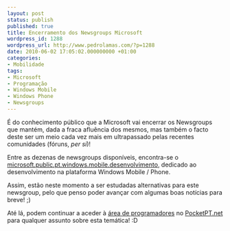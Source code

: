 ```yaml
---
layout: post
status: publish
published: true
title: Encerramento dos Newsgroups Microsoft
wordpress_id: 1288
wordpress_url: http://www.pedrolamas.com/?p=1288
date: 2010-06-02 17:05:02.000000000 +01:00
categories:
- Mobilidade
tags:
- Microsoft
- Programação
- Windows Mobile
- Windows Phone
- Newsgroups
---
```

É do conhecimento público que a Microsoft vai encerrar os Newsgroups que mantém, dada a fraca afluência dos mesmos, mas também o facto deste ser um meio cada vez mais em ultrapassado pelas recentes comunidades (fóruns, *per si*)!

Entre as dezenas de newsgroups disponíveis, encontra-se o [microsoft.public.pt.windows.mobile.desenvolvimento](http://www.microsoft.com/communities/newsgroups/list/en-us/default.aspx?dg=microsoft.public.pt.windows.mobile.desenvolvimento&cat=pt_PT_C652CE62-E41F-51F0-8C7C-D3A7A111C31E&lang=pt&cr=PT), dedicado ao desenvolvimento na plataforma Windows Mobile / Phone.

Assim, estão neste momento a ser estudadas alternativas para este newsgroup, pelo que penso poder avançar com algumas boas notícias para breve! ;)

Até lá, podem continuar a aceder à [área de programadores](http://www.pocketpt.net/forum/index.php?showforum=28) no [PocketPT.net](http://www.pocketpt.net/) para qualquer assunto sobre esta temática! :D
